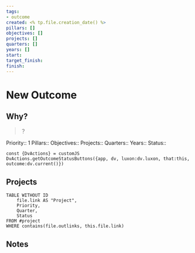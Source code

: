 ```yaml
---
tags:
- outcome
created: <% tp.file.creation_date() %>
pillars: []
objectives: []
projects: []
quarters: []
years: []
start:
target_finish: 
finish: 
---
```


# New Outcome
## Why?
> ？

Priority:: 1
Pillars:: 
Objectives:: 
Projects:: 
Quarters:: 
Years:: 
Status:: 
```dataviewjs
const {DvActions} = customJS
DvActions.getOutcomeStatusButtons({app, dv, luxon:dv.luxon, that:this, outcome:dv.current()})
```
## Projects
```dataview
TABLE WITHOUT ID
    file.link AS "Project",
    Priority,
    Quarter,
    Status
FROM #project
WHERE contains(file.outlinks, this.file.link)
```
## Notes
